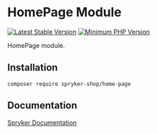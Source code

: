 # HomePage Module
[![Latest Stable Version](https://poser.pugx.org/spryker-shop/home-page/v/stable.svg)](https://packagist.org/packages/spryker-shop/home-page)
[![Minimum PHP Version](https://img.shields.io/badge/php-%3E%3D%208.1-8892BF.svg)](https://php.net/)

HomePage module.

## Installation

```
composer require spryker-shop/home-page
```

## Documentation

[Spryker Documentation](https://docs.spryker.com)

